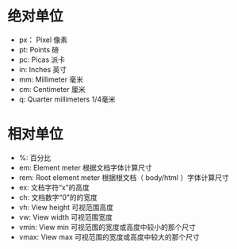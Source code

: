 # 绝对单位
- px： Pixel 像素
- pt: Points 磅
- pc: Picas 派卡
- in: Inches 英寸
- mm: Millimeter 毫米
- cm: Centimeter 厘米
- q: Quarter millimeters 1/4毫米
# 相对单位
- %: 百分比
- em: Element meter 根据文档字体计算尺寸
- rem: Root element meter 根据根文档（ body/html ）字体计算尺寸
- ex: 文档字符“x”的高度
- ch: 文档数字“0”的的宽度
- vh: View height 可视范围高度
- vw: View width 可视范围宽度
- vmin: View min 可视范围的宽度或高度中较小的那个尺寸
- vmax: View max 可视范围的宽度或高度中较大的那个尺寸
